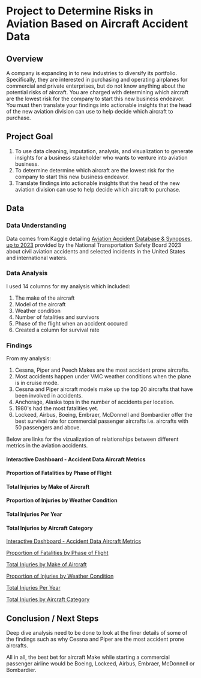 # Project to Determine Risks in Aviation Based on Aircraft Accident Data

## Overview

A company is expanding in to new industries to diversify its portfolio. Specifically, they are interested in purchasing and operating airplanes for commercial and private enterprises, but do not know anything about the potential risks of aircraft. You are charged with determining which aircraft are the lowest risk for the company to start this new business endeavor. You must then translate your findings into actionable insights that the head of the new aviation division can use to help decide which aircraft to purchase.


## Project Goal

1. To use data cleaning, imputation, analysis, and visualization to generate insights for a business stakeholder who wants to venture into aviation business.
2. To determine determine which aircraft are the lowest risk for the company to start this new business endeavor. 
3. Translate findings into actionable insights that the head of the new aviation division can use to help decide which aircraft to purchase.

## Data

### Data Understanding

Data comes from Kaggle detailing <a href="https://www.kaggle.com/datasets/khsamaha/aviation-accident-database-synopses" target="_blank">Aviation Accident Database & Synopses, up to 2023</a> provided by the National Transportation Safety Board 2023 about civil aviation accidents and selected incidents in the United States and international waters.


### Data Analysis

I used 14 columns for my analysis which included:
1. The make of the aircraft
2. Model of the aircraft
3. Weather condition
4. Number of fatalities and survivors
5. Phase of the flight when an accident occured
6. Created a column for survival rate

### Findings

From my analysis:

1. Cessna, Piper and Peech Makes are the most accident prone aircrafts.
2. Most accidents happen under VMC weather conditions when the plane is in cruise mode.
3. Cessna and Piper aircraft models make up the top 20 aircrafts that have been involved in accidents.
4. Anchorage, Alaska tops in the number of accidents per location.
5. 1980's had the most fatalities yet.
6. Lockeed, Airbus, Boeing, Embraer, McDonnell and Bombardier offer the best survival rate for commercial passenger aircrafts i.e. aircrafts with 50 passengers and above.

Below are links for the vizualization of relationships between different metrics in the aviation accidents.


#### Interactive Dashboard - Accident Data Aircraft Metrics
#### Proportion of Fatalities by Phase of Flight
#### Total Injuries by Make of Aircraft
#### Proportion of Injuries by Weather Condition
#### Total Injuries Per Year
#### Total Injuries by Aircraft Category

<a href="https://public.tableau.com/app/profile/henry.kemboi/viz/Dashboard-AccidentDataAircraftMetrics/LowestRiskAircraft" target="_blank">Interactive Dashboard - Accident Data Aircraft Metrics</a>

<a href="https://public.tableau.com/app/profile/henry.kemboi/viz/ProportionofFatalitiesbyPhaseofFlight/ProportionofFatalitiesbyPhaseofFlight" target="_blank">Proportion of Fatalities by Phase of Flight</a>

<a href="https://public.tableau.com/app/profile/henry.kemboi/viz/TotalInjuriesbyMakeofAircraft/TotalInjuriesbyMakeofAircraft" target="_blank">Total Injuries by Make of Aircraft</a>

<a href="https://public.tableau.com/app/profile/henry.kemboi/viz/ProportionofInjuriesbyWeatherCondition/ProportionofInjuriesbyWeatherCondition?publish=yes" target="_blank">Proportion of Injuries by Weather Condition</a>

<a href="https://public.tableau.com/app/profile/henry.kemboi/viz/TotalInjuriesbyAircraftCategory/TotalInjuriesbyAircraftCategory" target="_blank">Total Injuries Per Year</a>

<a href="https://public.tableau.com/app/profile/henry.kemboi/viz/TotalInjuriesbyAircraftCategory/TotalInjuriesbyAircraftCategory" target="_blank">Total Injuries by Aircraft Category</a>


## Conclusion / Next Steps

Deep dive analysis need to be done to look at the finer details of some of the findings such as why Cessna and Piper are the most accident prone aircrafts.

All in all, the best bet for aircraft Make while starting a commercial passenger airline would be Boeing, Lockeed, Airbus, Embraer, McDonnell or Bombardier. 